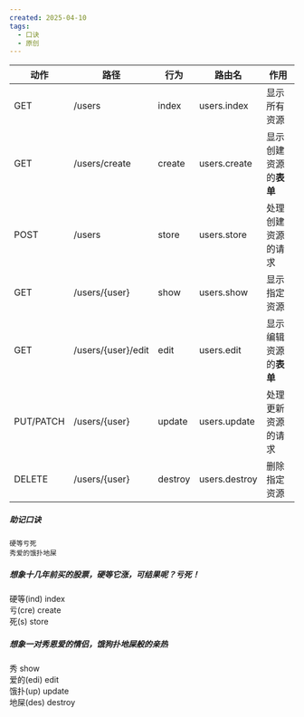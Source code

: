 ```yaml
---
created: 2025-04-10
tags:
  - 口诀
  - 原创
---
```


| 动作      | 路径               | 行为    | 路由名        | 作用                   |
| --------- | ------------------ | ------- | ------------- | ---------------------- |
| GET       | /users             | index   | users.index   | 显示所有资源           |
| GET       | /users/create      | create  | users.create  | 显示创建资源的**表单** |
| POST      | /users             | store   | users.store   | 处理创建资源的请求     |
| GET       | /users/{user}      | show    | users.show    | 显示指定资源           |
| GET       | /users/{user}/edit | edit    | users.edit    | 显示编辑资源的**表单** |
| PUT/PATCH | /users/{user}      | update  | users.update  | 处理更新资源的请求     |
| DELETE    | /users/{user}      | destroy | users.destroy | 删除指定资源           |

##### 助记口诀

```
硬等亏死
秀爱的饿扑地屎
```

##### 想象十几年前买的股票，硬等它涨，可结果呢？亏死！

硬等(ind) index  
亏(cre) create  
死(s) store

##### 想象一对秀恩爱的情侣，饿狗扑地屎般的亲热

秀 show  
爱的(edi) edit  
饿扑(up) update  
地屎(des) destroy
